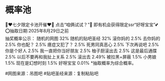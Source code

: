# 概率池
🎉❤️七夕限定卡池开催❤️🎉  点击“咱俩试试？”💌 即有机会获得限定ssr“好呀宝宝”💕  
⭕抽取日期:2025年8月29日之前  
抽奖概率公示： 
随机的网图 32% 
随机的贴吧圣经 32% 
滚你妈的 2.5% 
去你妈的 2.5% 
你也配？ 2.5% 
癔症又犯了？ 2.5% 
死男同真恶心 2.5% 
下次再说吧 2.5% 
你是个好人 2.5% 
我一直把你当好朋友 2.5% 
柚子厨滚出去 2.5% 
这是最后通牒 2.5% 
以后不要再和我扯上关系 2.5%
滚出去 2.49% 
被拉黑+屏蔽 1.5% 
小男娘 1.5% 
现在是幻想时刻 1.5% 
好呀宝宝 0.01% 
*抽取概率为综合概率。

#网图来源：吊图吧
#贴吧圣经来源：复制粘贴吧

